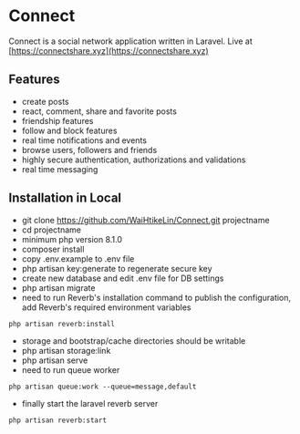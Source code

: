 # Connect
Connect is a social network application written in Laravel.
Live at [https://connectshare.xyz](https://connectshare.xyz)

## Features
- create posts
- react, comment, share and favorite posts
- friendship features
- follow and block features
- real time notifications and events
- browse users, followers and friends
- highly secure authentication, authorizations and validations
- real time messaging

## Installation in Local
- git clone https://github.com/WaiHtikeLin/Connect.git projectname
- cd projectname
- minimum php version 8.1.0
- composer install
- copy .env.example to .env file
- php artisan key:generate to regenerate secure key
- create new database and edit .env file for DB settings
- php artisan migrate
- need to run Reverb's installation command to publish the configuration, add Reverb's required environment variables
```
php artisan reverb:install
```
- storage and bootstrap/cache directories should be writable
- php artisan storage:link
- php artisan serve
- need to run queue worker
```
php artisan queue:work --queue=message,default
```
- finally start the laravel reverb server
```
php artisan reverb:start
```
